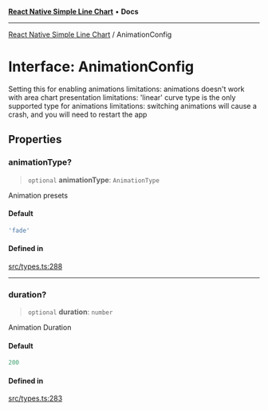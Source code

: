 [**React Native Simple Line Chart**](../README.md) • **Docs**

***

[React Native Simple Line Chart](../globals.md) / AnimationConfig

# Interface: AnimationConfig

Setting this for enabling animations
limitations: animations doesn't work with area chart presentation
limitations: 'linear' curve type is the only supported type for animations
limitations: switching animations will cause a crash, and you will need to restart the app

## Properties

### animationType?

> `optional` **animationType**: `AnimationType`

Animation presets

#### Default

```ts
'fade'
```

#### Defined in

[src/types.ts:288](https://github.com/Malaa-tech/react-native-simple-line-chart/blob/6e0215dbd194df10ddb3d5a2a472fbe3c71a004f/src/types.ts#L288)

***

### duration?

> `optional` **duration**: `number`

Animation Duration

#### Default

```ts
200
```

#### Defined in

[src/types.ts:283](https://github.com/Malaa-tech/react-native-simple-line-chart/blob/6e0215dbd194df10ddb3d5a2a472fbe3c71a004f/src/types.ts#L283)
